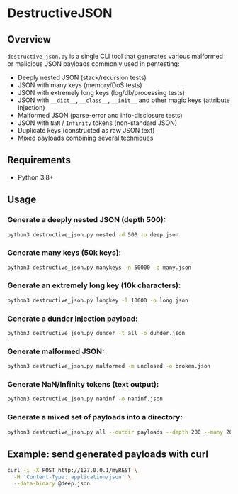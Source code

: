 # DestructiveJSON

## Overview

`destructive_json.py` is a single CLI tool that generates various malformed or malicious JSON payloads commonly used in pentesting:

* Deeply nested JSON (stack/recursion tests)
* JSON with many keys (memory/DoS tests)
* JSON with extremely long keys (log/db/processing tests)
* JSON with `__dict__`, `__class__`, `__init__` and other magic keys (attribute injection)
* Malformed JSON (parse-error and info-disclosure tests)
* JSON with `NaN` / `Infinity` tokens (non-standard JSON)
* Duplicate keys (constructed as raw JSON text)
* Mixed payloads combining several techniques

## Requirements

* Python 3.8+

## Usage

### Generate a deeply nested JSON (depth 500):

```bash
python3 destructive_json.py nested -d 500 -o deep.json
```

### Generate many keys (50k keys):

```bash
python3 destructive_json.py manykeys -n 50000 -o many.json
```

### Generate an extremely long key (10k characters):

```bash
python3 destructive_json.py longkey -l 10000 -o long.json
```

### Generate a dunder injection payload:

```bash
python3 destructive_json.py dunder -t all -o dunder.json
```

### Generate malformed JSON:

```bash
python3 destructive_json.py malformed -m unclosed -o broken.json
```

### Generate NaN/Infinity tokens (text output):

```bash
python3 destructive_json.py naninf -o naninf.json
```

### Generate a mixed set of payloads into a directory:

```bash
python3 destructive_json.py all --outdir payloads --depth 200 --many 20000 --long 2000
```

## Example: send generated payloads with curl

```bash
curl -i -X POST http://127.0.0.1/myREST \
  -H 'Content-Type: application/json' \
  --data-binary @deep.json
```
